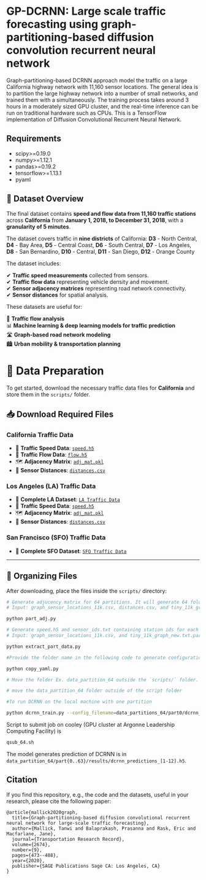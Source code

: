 # GP-DCRNN: Large scale traffic forecasting using graph-partitioning-based diffusion convolution recurrent neural network

Graph-partitioning-based DCRNN approach model the traffic on a large California highway network with 11,160 sensor locations. The general idea is to partition the large highway network into a number of small networks, and trained them with a simultaneously. The training process takes around 3 hours in a moderately sized GPU cluster, and the real-time inference can be run on traditional hardware such as CPUs. This is a TensorFlow implementation of Diffusion Convolutional Recurrent Neural Network.


## Requirements
- scipy>=0.19.0
- numpy>=1.12.1
- pandas>=0.19.2
- tensorflow>=1.13.1
- pyaml

## 📂 **Dataset Overview**
The final dataset contains **speed and flow data from 11,160 traffic stations** across **California** from **January 1, 2018, to December 31, 2018**, with a **granularity of 5 minutes**.  

The dataset covers traffic in **nine districts** of California: **D3** - North Central, **D4** - Bay Area, **D5** - Central Coast, **D6** - South Central, **D7** - Los Angeles, **D8** - San Bernardino, **D10** - Central, **D11** - San Diego, **D12** - Orange County  

The dataset includes:

✔ **Traffic speed measurements** collected from sensors.  
✔ **Traffic flow data** representing vehicle density and movement.  
✔ **Sensor adjacency matrices** representing road network connectivity.  
✔ **Sensor distances** for spatial analysis.  

These datasets are useful for:

🚦 **Traffic flow analysis**  
📊 **Machine learning & deep learning models for traffic prediction**  
🛣 **Graph-based road network modeling**  
🏙 **Urban mobility & transportation planning**  


# 📂 Data Preparation

To get started, download the necessary traffic data files for **California** and store them in the `scripts/` folder.

## 📥 **Download Required Files**
### **California Traffic Data**
- 🚦 **Traffic Speed Data**: [`speed.h5`](https://anl.box.com/s/7hfhtie02iufy75ac1d8g8530majwci0)  
- 🚗 **Traffic Flow Data**: [`flow.h5`](https://anl.app.box.com/s/q00j7jxbulq8pqkivjzt5ztv0ai1xjds)  
- 🗺 **Adjacency Matrix**: [`adj_mat.pkl`](https://anl.box.com/s/4143x1repqa1u26aiz7o2rvw3vpcu0wp)  
- 📏 **Sensor Distances**: [`distances.csv`](https://anl.box.com/s/cfnc6wryh4yrp58qfc5z7tyxbbpj4gek)  

### **Los Angeles (LA) Traffic Data**
- 🌆 **Complete LA Dataset**: [`LA Traffic Data`](https://anl.box.com/s/r5yc2zie02pbwwkz9hf0q1pfl2ofi8zo)  
- 🚦 **Traffic Speed Data**: [`speed.h5`](https://anl.box.com/s/crzf75ein8s839de8fklpubauddv1p6w)  
- 🗺 **Adjacency Matrix**: [`adj_mat.pkl`](https://anl.box.com/s/9qc2lc1147xzh8kmq3j4fuo4buiksxua)  
- 📏 **Sensor Distances**: [`distances.csv`](https://anl.box.com/s/5joqmag1954qqf2thttudy5mdwtu2z35)  

### **San Francisco (SFO) Traffic Data**
- 🌉 **Complete SFO Dataset**: [`SFO Traffic Data`](https://anl.box.com/s/yw0dgzat4zm4jy8grls2ow7n0xcm56ou)  

---

## 📂 **Organizing Files**
After downloading, place the files inside the `scripts/` directory:


```bash
# Generate adjucency matrix for 64 partitions. It will generate 64 folder containing adj_mat.pkl for each partition
# Input: graph_sensor_locations_11k.csv, distances.csv, and tiny_11k_graph_new.txt.part.64 (graph partition from Metis)

python part_adj.py

# Generate speed.h5 and sensor_ids.txt containing station ids for each partition 
# Input: graph_sensor_locations_11k.csv, and tiny_11k_graph_new.txt.part.64

python extract_part_data.py

#Provide the folder name in the following code to generate configuration files for all partitions 

python copy_yaml.py

# Move the folder Ex. data_partition_64 outside the `scripts/` folder. 

# move the data_partition_64 folder outside of the script folder

#To run DCRNN on the local machine with one partition

python dcrnn_train.py --config_filename=data_partitions_64/part0/dcrnn_config.yaml

```

Script to submit job on cooley (GPU cluster at Argonne Leadership Computing Facility) is 

```bash
qsub_64.sh
```

The model generates prediction of DCRNN is in `data_partition_64/part{0..63}/results/dcrnn_predictions_[1-12].h5`.


## Citation

If you find this repository, e.g., the code and the datasets, useful in your research, please cite the following paper:
```
@article{mallick2020graph,
  title={Graph-partitioning-based diffusion convolutional recurrent neural network for large-scale traffic forecasting},
  author={Mallick, Tanwi and Balaprakash, Prasanna and Rask, Eric and Macfarlane, Jane},
  journal={Transportation Research Record},
  volume={2674},
  number={9},
  pages={473--488},
  year={2020},
  publisher={SAGE Publications Sage CA: Los Angeles, CA}
}
```
